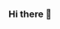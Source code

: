 ### Hi there 👋

<!--
**thaitam/thaitam** is a ✨ _special_ ✨ repository because its `README.md` (this file) appears on your GitHub profile.
hi. I'm Thai Silas

- 🔭 I’m currently working as a environment creator and self-trainee fullstack developer.
- 🌱 I’m currently learning nodejs and python, discord bot.
- 🤔 I’m looking for help with FE, BE
- 💬 Ask me about web, art, math, design and anything
- 📫 How to reach me: https://www.facebook.com/nguyenphithaiIT/
***


